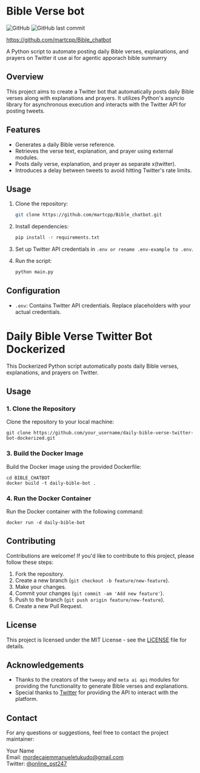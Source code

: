 # Bible Verse bot

![GitHub](https://img.shields.io/github/license/martcpp/Bible_chatbot)
![GitHub last commit](https://img.shields.io/github/last-commit/martcpp/Bible_chatbot)

https://github.com/martcpp/Bible_chatbot

A Python script to automate posting daily Bible verses, explanations, and prayers on Twitter it use ai for agentic apporach bible summarry

## Overview

This project aims to create a Twitter bot that automatically posts daily Bible verses along with explanations and prayers. It utilizes Python's asyncio library for asynchronous execution and interacts with the Twitter API for posting tweets.

## Features

- Generates a daily Bible verse reference.
- Retrieves the verse text, explanation, and prayer using external modules.
- Posts daily verse, explanation, and prayer as separate x(twitter).
- Introduces a delay between tweets to avoid hitting Twitter's rate limits.

## Usage

1. Clone the repository:

    ```bash
    git clone https://github.com/martcpp/Bible_chatbot.git
    ```

2. Install dependencies:

    ```bash
    pip install -r requirements.txt
    ```

3. Set up Twitter API credentials in `.env or rename .env-example to .env`.

4. Run the script:

    ```bash
    python main.py
    ```

## Configuration

- `.env`: Contains Twitter API credentials. Replace placeholders with your actual credentials.


# Daily Bible Verse Twitter Bot Dockerized

This Dockerized Python script automatically posts daily Bible verses, explanations, and prayers on Twitter.

## Usage

### 1. Clone the Repository

Clone the repository to your local machine:

```
git clone https://github.com/your_username/daily-bible-verse-twitter-bot-dockerized.git
```

### 3. Build the Docker Image

Build the Docker image using the provided Dockerfile:

```
cd BIBLE_CHATBOT
docker build -t daily-bible-bot .
```

### 4. Run the Docker Container

Run the Docker container with the following command:

```
docker run -d daily-bible-bot
```

## Contributing

Contributions are welcome! If you'd like to contribute to this project, please follow these steps:

1. Fork the repository.
2. Create a new branch (`git checkout -b feature/new-feature`).
3. Make your changes.
4. Commit your changes (`git commit -am 'Add new feature'`).
5. Push to the branch (`git push origin feature/new-feature`).
6. Create a new Pull Request.

## License

This project is licensed under the MIT License - see the [LICENSE](LICENSE) file for details.

## Acknowledgements

- Thanks to the creators of the `tweepy` and `meta ai api` modules for providing the functionality to generate Bible verses and explanations.
- Special thanks to [Twitter](https://x.com) for providing the API to interact with the platform.

## Contact

For any questions or suggestions, feel free to contact the project maintainer:

Your Name  
Email: mordecaiemmanueletukudo@gmail.com  
Twitter: [@online_pst247](https://x.com/online_pst247)

